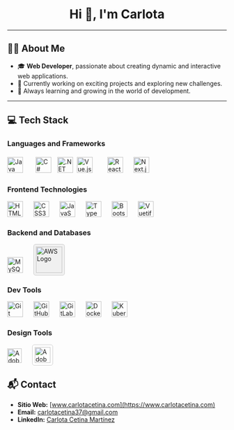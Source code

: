 

<h1 align="center">Hi 👋, I'm Carlota</h1>

---

## 👩🏻 About Me

- 🎓 **Web Developer**, passionate about creating dynamic and interactive web applications.
- 💼 Currently working on exciting projects and exploring new challenges.
- 🌱 Always learning and growing in the world of development.

---

## 💻 Tech Stack

### Languages and Frameworks

<p>
  <!-- Java -->
  <span style="display:inline-block; margin-right:20px;">
    <img src="https://cdn.jsdelivr.net/gh/devicons/devicon/icons/java/java-original.svg"
         alt="Java" width="36" height="36"/>
  </span>

  <!-- C# -->
  <span style="display:inline-block; padding: 5px">
    <img src="https://cdn.jsdelivr.net/gh/devicons/devicon/icons/csharp/csharp-original.svg"
         alt="C#" width="36" height="36"/>
  </span>

  <!-- .NET (dotnetcore) -->
  <span style="display:inline-block; padding: 5px">
    <img src="https://cdn.jsdelivr.net/gh/devicons/devicon/icons/dotnetcore/dotnetcore-original.svg"
         alt=".NET" width="36" height="36"/>
  </span>

  <!-- Vue.js -->
  <span style="display:inline-block; margin-right:30px;">
    <img src="https://cdn.jsdelivr.net/gh/devicons/devicon/icons/vuejs/vuejs-original.svg"
         alt="Vue.js" width="36" height="36"/>
  </span>

  <!-- React -->
  <span style="display:inline-block; margin-right:20px;">
    <img src="https://cdn.jsdelivr.net/gh/devicons/devicon/icons/react/react-original.svg"
         alt="React" width="36" height="36"/>
  </span>

  <!-- Next.js (blanco/negro) -->
  <span style="display:inline-block; margin-right:20px;">
    <img src="https://cdn.jsdelivr.net/gh/devicons/devicon/icons/nextjs/nextjs-original.svg"
         alt="Next.js"width="36" height="36"/>
  </span>
</p>

### Frontend Technologies

<p>
  <!-- HTML5 -->
  <span style="display:inline-block; margin-right:20px;">
    <img src="https://cdn.jsdelivr.net/gh/devicons/devicon/icons/html5/html5-original.svg"
         alt="HTML5" width="36" height="36"/>
  </span>

  <!-- CSS3 -->
  <span style="display:inline-block; margin-right:20px;">
    <img src="https://cdn.jsdelivr.net/gh/devicons/devicon/icons/css3/css3-original.svg"
         alt="CSS3" width="36" height="36"/>
  </span>

  <!-- JavaScript (repetido si lo deseas) -->
  <span style="display:inline-block; margin-right:20px;">
    <img src="https://cdn.jsdelivr.net/gh/devicons/devicon/icons/javascript/javascript-original.svg"
         alt="JavaScript" width="36" height="36"/>
  </span>

  <!-- TypeScript -->
  <span style="display:inline-block; margin-right:20px;">
    <img src="https://cdn.jsdelivr.net/gh/devicons/devicon/icons/typescript/typescript-original.svg"
         alt="TypeScript" width="36" height="36"/>
  </span>

  <!-- Bootstrap -->
  <span style="display:inline-block; margin-right:20px;">
    <img src="https://cdn.jsdelivr.net/gh/devicons/devicon/icons/bootstrap/bootstrap-original.svg"
         alt="Bootstrap" width="36" height="36"/>
  </span>

  <!-- Vuetify -->
  <span style="display:inline-block; margin-right:20px;">
    <img src="https://github.com/user-attachments/assets/b2f7ac56-0a44-49f2-a568-30e64193d654"
         alt="Vuetify" width="36" height="36"/>
  </span>
</p>

### Backend and Databases

<p>
  <!-- MySQL -->
  <span style="display:inline-block; margin-right:20px;">
    <img src="https://cdn.jsdelivr.net/gh/devicons/devicon/icons/mysql/mysql-original.svg"
         alt="MySQL" width="36" height="36"/>
  </span>

<span style="display:inline-block; margin-right:20px; background-color:#f0f0f0; border:1px solid #ccc; border-radius:5px; padding:5px;">
  <img src="https://a0.awsstatic.com/libra-css/images/logos/aws_logo_smile_1200x630.png"
       alt="AWS Logo" width="60" />
</span>

</p>




### Dev Tools

<p>
  <!-- Git -->
  <span style="display:inline-block; margin-right:20px;">
    <img src="https://cdn.jsdelivr.net/gh/devicons/devicon/icons/git/git-original.svg"
         alt="Git" width="36" height="36"/>
  </span>

  <!-- GitHub -->
  <span style="display:inline-block; margin-right:20px;">
    <img src="https://cdn.jsdelivr.net/gh/devicons/devicon/icons/github/github-original.svg"
         alt="GitHub" width="36" height="36"/>
  </span>

  <!-- GitLab -->
  <span style="display:inline-block; margin-right:20px;">
    <img src="https://cdn.jsdelivr.net/gh/devicons/devicon/icons/gitlab/gitlab-original.svg"
         alt="GitLab" width="36" height="36"/>
  </span>

  <!-- Docker -->
  <span style="display:inline-block; margin-right:20px;">
    <img src="https://cdn.jsdelivr.net/gh/devicons/devicon/icons/docker/docker-original.svg"
         alt="Docker" width="36" height="36"/>
  </span>

  <!-- Kubernetes -->
  <span style="display:inline-block; margin-right:20px;">
    <img src="https://cdn.jsdelivr.net/gh/devicons/devicon/icons/kubernetes/kubernetes-plain.svg"
         alt="Kubernetes" width="36" height="36"/>
  </span>
</p>

### Design Tools

<p>
  <!-- Illustrator -->
  <span style="display:inline-block; margin-right:20px;">
    <img src="https://cdn.jsdelivr.net/gh/devicons/devicon/icons/illustrator/illustrator-plain.svg"
         alt="Adobe Illustrator" width="33" height="33"/>
  </span>


<!-- Photoshop alternativa desde Wikimedia Commons -->
<span style="display:inline-block; margin-right:20px; background-color:white; border:1px solid #ccc; border-radius:5px; padding:5px;">
  <img src="https://upload.wikimedia.org/wikipedia/commons/a/af/Adobe_Photoshop_CC_icon.svg"
       alt="Adobe Photoshop" width="36" height="36"/>
</span>


</p>

## 📬 Contact

<p>

- **Sitio Web:** [www.carlotacetina.com](https://www.carlotacetina.com)
- **Email:** [carlotacetina37@gmail.com](mailto:carlotacetina37@gmail.com)
- **LinkedIn:** [Carlota Cetina Martínez](https://www.linkedin.com/in/carlota-cetina-mart%C3%ADnez-938383b3/)

</p>





<!--
**karloteke/karloteke** is a ✨ _special_ ✨ repository because its `README.md` (this file) appears on your GitHub profile.

Here are some ideas to get you started:

- 🔭 I’m currently working on ...
- 🌱 I’m currently learning ...
- 👯 I’m looking to collaborate on ...
- 🤔 I’m looking for help with ...
- 💬 Ask me about ...
- 📫 How to reach me: ...
- 😄 Pronouns: ...
- ⚡ Fun fact: ...
-->

